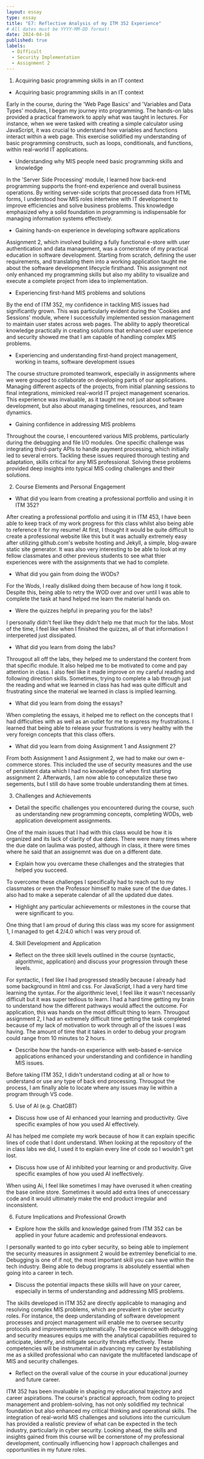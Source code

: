 ```yaml
---
layout: essay
type: essay
title: "E7: Reflective Analysis of my ITM 352 Experience"
# All dates must be YYYY-MM-DD format!
date: 2024-04-16
published: true
labels:
  - Difficult
  - Security Implementation
  - Assignment 2
---
```


1. Acquiring basic programming skills in an IT context

- Acquiring basic programming skills in an IT context

Early in the course, during the 'Web Page Basics' and 'Variables and Data Types' modules, I began my journey into programming. The hands-on labs provided a practical framework to apply what was taught in lectures. For instance, when we were tasked with creating a simple calculator using JavaScript, it was crucial to understand how variables and functions interact within a web page. This exercise solidified my understanding of basic programming constructs, such as loops, conditionals, and functions, within real-world IT applications.

- Understanding why MIS people need basic programming skills and knowledge

In the 'Server Side Processing' module, I learned how back-end programming supports the front-end experience and overall business operations. By writing server-side scripts that processed data from HTML forms, I understood how MIS roles intertwine with IT development to improve efficiencies and solve business problems. This knowledge emphasized why a solid foundation in programming is indispensable for managing information systems effectively.

- Gaining hands-on experience in developing software applications

Assignment 2, which involved building a fully functional e-store with user authentication and data management, was a cornerstone of my practical education in software development. Starting from scratch, defining the user requirements, and translating them into a working application taught me about the software development lifecycle firsthand. This assignment not only enhanced my programming skills but also my ability to visualize and execute a complete project from idea to implementation.

- Experiencing first-hand MIS problems and solutions

By the end of ITM 352, my confidence in tackling MIS issues had significantly grown. This was particularly evident during the 'Cookies and Sessions' module, where I successfully implemented session management to maintain user states across web pages. The ability to apply theoretical knowledge practically in creating solutions that enhanced user experience and security showed me that I am capable of handling complex MIS problems.

- Experiencing and understanding first-hand project management, working in teams, software development issues

The course structure promoted teamwork, especially in assignments where we were grouped to collaborate on developing parts of our applications. Managing different aspects of the projects, from initial planning sessions to final integrations, mimicked real-world IT project management scenarios. This experience was invaluable, as it taught me not just about software development, but also about managing timelines, resources, and team dynamics.

- Gaining confidence in addressing MIS problems

Throughout the course, I encountered various MIS problems, particularly during the debugging and file I/O modules. One specific challenge was integrating third-party APIs to handle payment processing, which initially led to several errors. Tackling these issues required thorough testing and adaptation, skills critical for any MIS professional. Solving these problems provided deep insights into typical MIS coding challenges and their solutions.




2. Course Elements and Personal Engagement 
- What did you learn from creating a professional portfolio and using it in ITM 352?

After creating a professional portfolio and using it in ITM 453, I have been able to keep track of my work progress for this class whilst also being able to reference it for my resume! At first, I thought it would be quite difficult to create a professional website like this but it was actually extremely easy after utilizing github.com's website hosting and Jekyll, a simple, blog-aware static site generator. It was also very interesting to be able to look at my fellow classmates and other previous students to see what thier experiences were with the assignments that we had to complete.
  
- What did you gain from doing the WODs?

For the Wods, I really disliked doing them because of how long it took. Despite this, being able to retry the WOD over and over until I was able to complete the task at hand helped me learn the material hands on.

- Were the quizzes helpful in preparing you for the labs?

I personally didn't feel like they didn't help me that much for the labs. Most of the time, I feel like when I finished the quizzes, all of that information I interpereted just dissipated.

- What did you learn from doing the labs?

Througout all off the labs, they helped me to understand the content from that specific module. It also helped me to be motivated to come and pay attention in class. I also feel like it made improve on my careful reading and following direction skills. Sometimes, trying to complete  a lab through just the reading and what we learned in class has had was quite difficult and frustrating since the material we learned in class is implied learning.

- What did you learn from doing the essays?

When completing the essays, it helped me to reflect on the concepts that I had difficulties with as well as an outlet for me to express my frustrations. I learned that being able to release your frustrations is very healthy with the very foreign concepts that this class offers.

- What did you learn from doing Assignment 1 and Assignment 2?

From both Assignment 1 and Assignment 2, we had to make our own e-commerce stores. This included the use of security measures and the use of persistent data which I had no knowledge of when first starting assignment 2. Afterwards, I am now able to conceputalize these two segements, but I still do have some trouble understanding them at times.





3. Challenges and Achievements
- Detail the specific challenges you encountered during the course, such as understanding new programming concepts, completing WODs, web application development assignments.

One of the main issues that I had with this class would be how it is organized and its lack of clarity of due dates. There were many times where the due date on laulima was posted, although in class, it there were times where he said that an assignemnt was due on a different date.

- Explain how you overcame these challenges and the strategies that helped you succeed.

To overcome these challenges I specifically had to reach out to my classmates or even the Professor himself to make sure of the due dates. I also had to make a seperate calendar of all the updated due dates.

- Highlight any particular achievements or milestones in the course that were significant to you.

One thing that I am proud of during this class was my score for assignment 1, I managed to get 4.2/4.0 which I was very proud of.

4. Skill Development and Application
- Reflect on the three skill levels outlined in the course (syntactic, algorithmic, application) and discuss your progression through these levels.

For syntactic, I feel like I had progressed steadily because I already had some background in html and css. For JavaScript, I had a very hard time learning the syntax. For the algorithmic level, I feel like it wasn't necessarily difficult but it was super tedious to learn. I had a hard time getting my brain to understand how the different pathways would affect the outcome. For application, this was hands on the most difficult thing to learn. Througout assignment 2, I had an extremely difficult time getting the task completed because of my lack of motivation to work through all of the issues I was having. The amount of time that it takes in order to debug your program could range from 10 minutes to 2 hours.

- Describe how the hands-on experience with web-based e-service applications enhanced your understanding and confidence in handling MIS issues.

Before taking ITM 352, I didn't understand coding at all or how to understand or use any type of back end processing. Througout the process, I am finally able to locate where any issues may lie within a program through VS code.




5. Use of AI (e.g. ChatGBT)
- Discuss how use of AI enhanced your learning and productivity. Give specific examples of how you used AI effectively.

AI has helped me complete my work because of how it can explain specific lines of code that I dont understand. When looking at the repository of the in class labs we did, I used it to explain every line of code so I wouldn't get lost.

- Discuss how use of AI inhibited your learning or and productivity. Give specific examples of how you used AI ineffectively.

When using Ai, I feel like sometimes I may have overused it when creating the base online store. Sometimes it would add extra lines of uneccessary code and it would ultimately make the end product irregular and inconsistent.




6. Future Implications and Professional Growth
- Explore how the skills and knowledge gained from ITM 352 can be applied in your future academic and professional endeavors.

I personally wanted to go into cyber security, so being able to implement the security measures in assignment 2 would be extremley beneficial to me. Debugging is one of if not, the most important skill you can have within the tech industry. Being able to debug programs is absolutely essential when going into a career in tech.

- Discuss the potential impacts these skills will have on your career, especially in terms of understanding and addressing MIS problems.

The skills developed in ITM 352 are directly applicable to managing and resolving complex MIS problems, which are prevalent in cyber security roles. For instance, the deep understanding of software development processes and project management will enable me to oversee security protocols and improvements systematically. The experience with debugging and security measures equips me with the analytical capabilities required to anticipate, identify, and mitigate security threats effectively. These competencies will be instrumental in advancing my career by establishing me as a skilled professional who can navigate the multifaceted landscape of MIS and security challenges.

- Reflect on the overall value of the course in your educational journey and future career.

ITM 352 has been invaluable in shaping my educational trajectory and career aspirations. The course's practical approach, from coding to project management and problem-solving, has not only solidified my technical foundation but also enhanced my critical thinking and operational skills. The integration of real-world MIS challenges and solutions into the curriculum has provided a realistic preview of what can be expected in the tech industry, particularly in cyber security. Looking ahead, the skills and insights gained from this course will be cornerstone of my professional development, continually influencing how I approach challenges and opportunities in my future roles.
